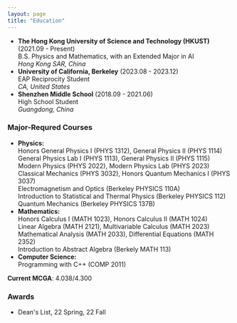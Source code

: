 ```yaml
---
layout: page
title: "Education"
---
```


* **The Hong Kong University of Science and Technology (HKUST)** (2021.09 - Present)  
  B.S. Physics and Mathematics, with an Extended Major in AI   
  *Hong Kong SAR, China*
* **University of California, Berkeley** (2023.08 - 2023.12)  
  EAP Reciprocity Student   
  *CA, United States*
* **Shenzhen Middle School** (2018.09 - 2021.06)  
  High School Student   
  *Guangdong, China*

### Major-Requred Courses
* **Physics:**   
  Honors General Physics I (PHYS 1312), General Physics II (PHYS 1114)   
  General Physics Lab I (PHYS 1113), General Physics II (PHYS 1115)   
  Modern Physics (PHYS 2022), Modern Physics Lab (PHYS 2023)   
  Classical Mechanics (PHYS 3032), Honors Quantum Mechanics I (PHYS 3037)   
  Electromagnetism and Optics (Berkeley PHYSICS 110A)   
  Introduction to Statistical and Thermal Physics (Berkeley PHYSICS 112)   
  Quantum Mechanics (Berkeley PHYSICS 137B)   
* **Mathematics:**   
  Honors Calculus I (MATH 1023), Honors Calculus II (MATH 1024)   
  Linear Algebra (MATH 2121), Multivariable Calculus (MATH 2023)   
  Mathematical Analysis (MATH 2033), Differential Equations (MATH 2352)   
  Introduction to Abstract Algebra (Berkely MATH 113)   
* **Computer Science:**   
  Programming with C++ (COMP 2011)

**Current MCGA**: 4.038/4.300

### Awards
* Dean's List, 22 Spring, 22 Fall
